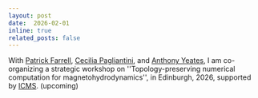 ```yaml
---
layout: post
date:  2026-02-01
inline: true
related_posts: false
---
```


With [Patrick Farrell](https://pefarrell.org/), [Cecilia Pagliantini](https://numpi.dm.unipi.it/people/cecilia-pagliantini/), and [Anthony Yeates](https://www.durham.ac.uk/staff/anthony-yeates/), I am co-organizing a strategic workshop on ''Topology-preserving numerical computation for magnetohydrodynamics'', in Edinburgh, 2026, supported by [ICMS](https://icms.ac.uk/).  (upcoming)
